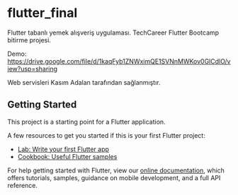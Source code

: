 # flutter_final

Flutter tabanlı yemek alışveriş uygulaması. TechCareer Flutter Bootcamp bitirme projesi.

Demo: https://drive.google.com/file/d/1kaqFyb1ZNWximQE1SVNnMWKov0GlCdlO/view?usp=sharing

Web servisleri Kasım Adalan tarafından sağlanmıştır. 
## Getting Started

This project is a starting point for a Flutter application.

A few resources to get you started if this is your first Flutter project:

- [Lab: Write your first Flutter app](https://flutter.dev/docs/get-started/codelab)
- [Cookbook: Useful Flutter samples](https://flutter.dev/docs/cookbook)

For help getting started with Flutter, view our
[online documentation](https://flutter.dev/docs), which offers tutorials,
samples, guidance on mobile development, and a full API reference.
